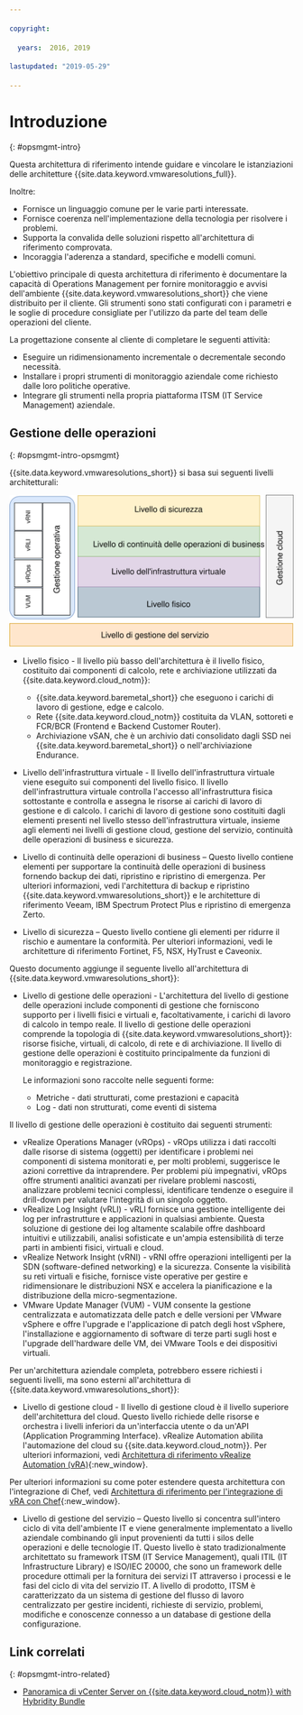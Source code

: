 ```yaml
---

copyright:

  years:  2016, 2019

lastupdated: "2019-05-29"

---
```


# Introduzione
{: #opsmgmt-intro}

Questa architettura di riferimento intende guidare e vincolare le istanziazioni delle architetture {{site.data.keyword.vmwaresolutions_full}}.

Inoltre:
* Fornisce un linguaggio comune per le varie parti interessate.
* Fornisce coerenza nell'implementazione della tecnologia per risolvere i problemi.
* Supporta la convalida delle soluzioni rispetto all'architettura di riferimento comprovata.
* Incoraggia l'aderenza a standard, specifiche e modelli comuni.

 L'obiettivo principale di questa architettura di riferimento è documentare la capacità di Operations Management per fornire monitoraggio e avvisi dell'ambiente {{site.data.keyword.vmwaresolutions_short}} che viene distribuito per il cliente. Gli strumenti sono stati configurati con i parametri e le soglie di procedure consigliate per l'utilizzo da parte del team delle operazioni del cliente.

La progettazione consente al cliente di completare le seguenti attività:
* Eseguire un ridimensionamento incrementale o decrementale secondo necessità.
* Installare i propri strumenti di monitoraggio aziendale come richiesto dalle loro politiche operative.
* Integrare gli strumenti nella propria piattaforma ITSM (IT Service Management) aziendale.

## Gestione delle operazioni
{: #opsmgmt-intro-opsmgmt}

{{site.data.keyword.vmwaresolutions_short}} si basa sui seguenti livelli architetturali:

![Diagramma dell'architettura](../../images/opsmgmt-architecture.svg "Diagramma dell'architettura")

* Livello fisico - Il livello più basso dell'architettura è il livello fisico, costituito dai componenti di calcolo, rete e archiviazione utilizzati da {{site.data.keyword.cloud_notm}}:
  * {{site.data.keyword.baremetal_short}} che eseguono i carichi di lavoro di gestione, edge e calcolo.
  * Rete {{site.data.keyword.cloud_notm}} costituita da VLAN, sottoreti e FCR/BCR (Frontend e Backend Customer Router).
  * Archiviazione vSAN, che è un archivio dati consolidato dagli SSD nei {{site.data.keyword.baremetal_short}} o nell'archiviazione Endurance.

* Livello dell'infrastruttura virtuale - Il livello dell'infrastruttura virtuale viene eseguito sui componenti del livello fisico. Il livello dell'infrastruttura virtuale controlla l'accesso all'infrastruttura fisica sottostante e controlla e assegna le risorse ai carichi di lavoro di gestione e di calcolo. I carichi di lavoro di gestione sono costituiti dagli elementi presenti nel livello stesso dell'infrastruttura virtuale, insieme agli elementi nei livelli di gestione cloud, gestione del servizio, continuità delle operazioni di business e sicurezza.

* Livello di continuità delle operazioni di business – Questo livello contiene elementi per supportare la continuità delle operazioni di business fornendo backup dei dati, ripristino e ripristino di emergenza. Per ulteriori informazioni, vedi l'architettura di backup e ripristino {{site.data.keyword.vmwaresolutions_short}} e le architetture di riferimento Veeam, IBM Spectrum Protect Plus e ripristino di emergenza Zerto.

* Livello di sicurezza – Questo livello contiene gli elementi per ridurre il rischio e aumentare la conformità. Per ulteriori informazioni, vedi le architetture di riferimento Fortinet, F5, NSX, HyTrust e Caveonix.

Questo documento aggiunge il seguente livello all'architettura di {{site.data.keyword.vmwaresolutions_short}}:

* Livello di gestione delle operazioni - L'architettura del livello di gestione delle operazioni include componenti di gestione che forniscono supporto per i livelli fisici e virtuali e, facoltativamente, i carichi di lavoro di calcolo in tempo reale. Il livello di gestione delle operazioni comprende la topologia di {{site.data.keyword.vmwaresolutions_short}}: risorse fisiche, virtuali, di calcolo, di rete e di archiviazione. Il livello di gestione delle operazioni è costituito principalmente da funzioni di monitoraggio e registrazione.

  Le informazioni sono raccolte nelle seguenti forme:
    * Metriche - dati strutturati, come prestazioni e capacità
    * Log - dati non strutturati, come eventi di sistema

Il livello di gestione delle operazioni è costituito dai seguenti strumenti:

* vRealize Operations Manager (vROps) - vROps utilizza i dati raccolti dalle risorse di sistema (oggetti) per identificare i problemi nei componenti di sistema monitorati e, per molti problemi, suggerisce le azioni correttive da intraprendere. Per problemi più impegnativi, vROps offre strumenti analitici avanzati per rivelare problemi nascosti, analizzare problemi tecnici complessi, identificare tendenze o eseguire il drill-down per valutare l'integrità di un singolo oggetto.
* vRealize Log Insight (vRLI) - vRLI fornisce una gestione intelligente dei log per infrastrutture e applicazioni in qualsiasi ambiente. Questa soluzione di gestione dei log altamente scalabile offre dashboard intuitivi e utilizzabili, analisi sofisticate e un'ampia estensibilità di terze parti in ambienti fisici, virtuali e cloud.
* vRealize Network Insight (vRNI) - vRNI offre operazioni intelligenti per la SDN (software-defined networking) e la sicurezza. Consente la visibilità su reti virtuali e fisiche, fornisce viste operative per gestire e ridimensionare le distribuzioni NSX e accelera la pianificazione e la distribuzione della micro-segmentazione.
* VMware Update Manager (VUM) - VUM consente la gestione centralizzata e automatizzata delle patch e delle versioni per VMware vSphere e offre l'upgrade e l'applicazione di patch degli host vSphere, l'installazione e aggiornamento di software di terze parti sugli host e l'upgrade dell'hardware delle VM, dei VMware Tools e dei dispositivi virtuali.

Per un'architettura aziendale completa, potrebbero essere richiesti i seguenti livelli, ma sono esterni all'architettura di {{site.data.keyword.vmwaresolutions_short}}:

* Livello di gestione cloud - Il livello di gestione cloud è il livello superiore dell'architettura del cloud. Questo livello richiede delle risorse e orchestra i livelli inferiori da un'interfaccia utente o da un'API (Application Programming Interface). vRealize Automation abilita l'automazione del cloud su {{site.data.keyword.cloud_notm}}. Per ulteriori informazioni, vedi [Architettura di riferimento vRealize Automation (vRA)](https://www.ibm.com/cloud/garage/files/IBM_Cloud_for_VMware_Solutions_VRA_Architecture_v1.pdf){:new_window}.

Per ulteriori informazioni su come poter estendere questa architettura con l'integrazione di Chef, vedi [Architettura di riferimento per l'integrazione di vRA con Chef](https://www.ibm.com/cloud/garage/files/IBM_Cloud_for_VMware_Solutions_VRA_Chef_Integration_Architecture.pdf){:new_window}.

* Livello di gestione del servizio – Questo livello si concentra sull'intero ciclo di vita dell'ambiente IT e viene generalmente implementato a livello aziendale combinando gli input provenienti da tutti i silos delle operazioni e delle tecnologie IT. Questo livello è stato tradizionalmente architettato su framework ITSM (IT Service Management), quali ITIL (IT Infrastructure Library) e ISO/IEC 20000, che sono un framework delle procedure ottimali per la fornitura dei servizi IT attraverso i processi e le fasi del ciclo di vita del servizio IT. A livello di prodotto, ITSM è caratterizzato da un sistema di gestione del flusso di lavoro centralizzato per gestire incidenti, richieste di servizio, problemi, modifiche e conoscenze connesso a un database di gestione della configurazione.

## Link correlati
{: #opsmgmt-intro-related}

* [Panoramica di vCenter Server on {{site.data.keyword.cloud_notm}} with Hybridity Bundle](/docs/services/vmwaresolutions/archiref/vcs?topic=vmware-solutions-vcs-hybridity-intro)
